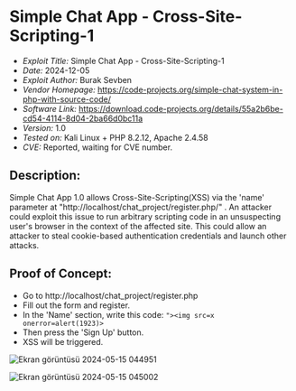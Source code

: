 # Simple Chat App - Cross-Site-Scripting-1
+ *Exploit Title:* Simple Chat App - Cross-Site-Scripting-1
+ *Date:* 2024-12-05
+ *Exploit Author:* Burak Sevben
+ *Vendor Homepage:* https://code-projects.org/simple-chat-system-in-php-with-source-code/
+ *Software Link:* https://download.code-projects.org/details/55a2b6be-cd54-4114-8d04-2ba66d0bc11a
+ *Version:* 1.0
+ *Tested on:* Kali Linux + PHP 8.2.12, Apache 2.4.58
+ *CVE:* Reported, waiting for CVE number.
  
## Description:
Simple Chat App 1.0 allows Cross-Site-Scripting(XSS) via the 'name' parameter at "http://localhost/chat_project/register.php/" . An attacker could exploit this issue to run arbitrary scripting code in an unsuspecting user's browser in the context of the affected site. This could allow an attacker to steal cookie-based authentication credentials and launch other attacks.

## Proof of Concept:
+ Go to http://localhost/chat_project/register.php
+ Fill out the form and register.
+ In the 'Name' section, write this code: `"><img src=x onerror=alert(1923)>`
+ Then press the 'Sign Up' button.
+ XSS will be triggered.

![Ekran görüntüsü 2024-05-15 044951](https://github.com/BurakSevben/CVEs/assets/117217689/7c769158-7cbb-45a9-924f-d9b5ba3abc9e)

![Ekran görüntüsü 2024-05-15 045002](https://github.com/BurakSevben/CVEs/assets/117217689/62992a40-0ba5-4bc1-9370-8f228b4c0887)
